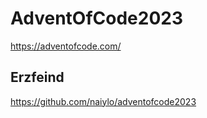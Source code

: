 # AdventOfCode2023

<https://adventofcode.com/>

## Erzfeind

<https://github.com/naiylo/adventofcode2023>
